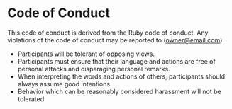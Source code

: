 # Code of Conduct

This code of conduct is derived from the Ruby code of conduct. Any violations of the code of conduct may be reported to <Owner Name> (owner@email.com).

- Participants will be tolerant of opposing views.
- Participants must ensure that their language and actions are free of personal attacks and disparaging personal remarks.
- When interpreting the words and actions of others, participants should always assume good intentions.
- Behavior which can be reasonably considered harassment will not be tolerated.
